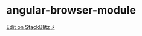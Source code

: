 # angular-browser-module

[Edit on StackBlitz ⚡️](https://stackblitz.com/edit/angular-browser-module)